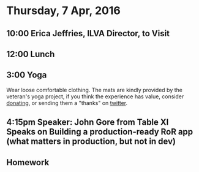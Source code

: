 Thursday,  7 Apr, 2016
======================

10:00 Erica Jeffries, ILVA Director, to Visit
---------------------------------------------

12:00 Lunch
-----------

3:00 Yoga
---------

Wear loose comfortable clothing.
The mats are kindly provided by the veteran's yoga project,
if you think the experience has value, consider [donating](http://www.veteransyogaproject.org/donate.html),
or sending them a "thanks" on [twitter](https://twitter.com/veteransyoga).

4:15pm Speaker:  John Gore from Table XI Speaks on Building a production-ready RoR app (what matters in production, but not in dev)
----------

Homework
--------
